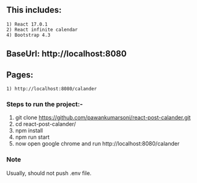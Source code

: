 ## This includes:
    1) React 17.0.1
    2) React infinite calendar
    4) Bootstrap 4.3

## BaseUrl: http://localhost:8080

## Pages: 
    1) http://localhost:8080/calander

### Steps to run the project:- 
1) git clone https://github.com/pawankumarsoni/react-post-calander.git
2) cd react-post-calander/
3) npm install 
4) npm run start
5) now open google chrome and run http://localhost:8080/calander

### Note
Usually, should not push .env file.